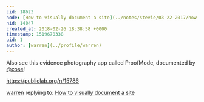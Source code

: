 ```yaml
---
cid: 18623
node: [How to visually document a site](../notes/stevie/03-22-2017/how-to-visually-document-a-site)
nid: 14047
created_at: 2018-02-26 18:38:58 +0000
timestamp: 1519670338
uid: 1
author: [warren](../profile/warren)
---
```


Also see this evidence photography app called ProofMode, documented by [@xose](/profile/xose)!

https://publiclab.org/n/15786

[warren](../profile/warren) replying to: [How to visually document a site](../notes/stevie/03-22-2017/how-to-visually-document-a-site)

